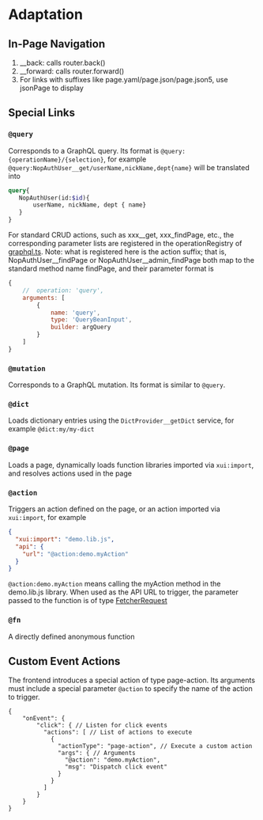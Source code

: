 
# Adaptation

## In-Page Navigation

1. __back: calls router.back()
2. __forward: calls router.forward()
3. For links with suffixes like page.yaml/page.json/page.json5, use jsonPage to display

## Special Links

### `@query`

Corresponds to a GraphQL query. Its format is `@query:{operationName}/{selection}`,
for example `@query:NopAuthUser__get/userName,nickName,dept{name}` will be translated into

```graphql
query{
   NopAuthUser(id:$id){
       userName, nickName, dept { name}
   }
}
```

For standard CRUD actions, such as xxx__get, xxx_findPage, etc., the corresponding parameter lists are registered in the operationRegistry of [graphql.ts](https://gitee.com/canonical-entropy/nop-chaos/blob/master/packages/nop-core/src/core/graphql.ts).
Note: what is registered here is the action suffix; that is, NopAuthUser__findPage or NopAuthUser__admin_findPage both map to the standard method name findPage, and their parameter format is

```javascript
{
    //  operation: 'query',
    arguments: [
        {
            name: 'query',
            type: 'QueryBeanInput',
            builder: argQuery
        }
    ]
}
```

### `@mutation`

Corresponds to a GraphQL mutation. Its format is similar to `@query`.

### `@dict`

Loads dictionary entries using the `DictProvider__getDict` service, for example `@dict:my/my-dict`

### `@page`

Loads a page, dynamically loads function libraries imported via `xui:import`, and resolves actions used in the page

### `@action`

Triggers an action defined on the page, or an action imported via `xui:import`, for example

```json
{
  "xui:import": "demo.lib.js",
  "api": {
    "url": "@action:demo.myAction"
  }
}
```

`@action:demo.myAction` means calling the myAction method in the demo.lib.js library. When used as the API URL to trigger, the parameter passed to the function is of type [FetcherRequest](https://gitee.com/canonical-entropy/nop-chaos/blob/master/packages/nop-core/src/core/types.ts)

### `@fn`

A directly defined anonymous function

## Custom Event Actions

The frontend introduces a special action of type page-action. Its arguments must include a special parameter `@action` to specify the name of the action to trigger.

```json5
{
    "onEvent": {
        "click": { // Listen for click events
          "actions": [ // List of actions to execute
            {
              "actionType": "page-action", // Execute a custom action
              "args": { // Arguments
                "@action": "demo.myAction",
                "msg": "Dispatch click event"
              }
            }
          ]
        }
    }
}
```

<!-- SOURCE_MD5:972dcd4cdcf0794da369a29e0db8a5b2-->
